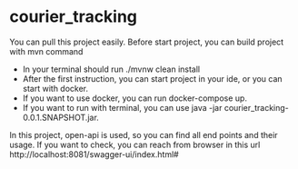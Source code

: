 # courier_tracking

You can pull this project easily. Before start project, you can build project with mvn command
- In your terminal should run ./mvnw clean install 
- After the first instruction, you can start project in your ide, or you can start with docker.
- If you want to use docker, you can run docker-compose up.
- If you want to run with terminal, you can use java -jar courier_tracking-0.0.1.SNAPSHOT.jar.

In this project, open-api is used, so you can find all end points and their usage. If you want to check, you can reach from browser in this url
http://localhost:8081/swagger-ui/index.html#

